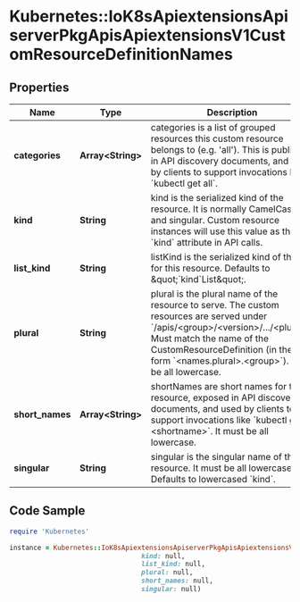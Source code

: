 # Kubernetes::IoK8sApiextensionsApiserverPkgApisApiextensionsV1CustomResourceDefinitionNames

## Properties

Name | Type | Description | Notes
------------ | ------------- | ------------- | -------------
**categories** | **Array&lt;String&gt;** | categories is a list of grouped resources this custom resource belongs to (e.g. &#39;all&#39;). This is published in API discovery documents, and used by clients to support invocations like &#x60;kubectl get all&#x60;. | [optional] 
**kind** | **String** | kind is the serialized kind of the resource. It is normally CamelCase and singular. Custom resource instances will use this value as the &#x60;kind&#x60; attribute in API calls. | 
**list_kind** | **String** | listKind is the serialized kind of the list for this resource. Defaults to \&quot;&#x60;kind&#x60;List\&quot;. | [optional] 
**plural** | **String** | plural is the plural name of the resource to serve. The custom resources are served under &#x60;/apis/&lt;group&gt;/&lt;version&gt;/.../&lt;plural&gt;&#x60;. Must match the name of the CustomResourceDefinition (in the form &#x60;&lt;names.plural&gt;.&lt;group&gt;&#x60;). Must be all lowercase. | 
**short_names** | **Array&lt;String&gt;** | shortNames are short names for the resource, exposed in API discovery documents, and used by clients to support invocations like &#x60;kubectl get &lt;shortname&gt;&#x60;. It must be all lowercase. | [optional] 
**singular** | **String** | singular is the singular name of the resource. It must be all lowercase. Defaults to lowercased &#x60;kind&#x60;. | [optional] 

## Code Sample

```ruby
require 'Kubernetes'

instance = Kubernetes::IoK8sApiextensionsApiserverPkgApisApiextensionsV1CustomResourceDefinitionNames.new(categories: null,
                                 kind: null,
                                 list_kind: null,
                                 plural: null,
                                 short_names: null,
                                 singular: null)
```


